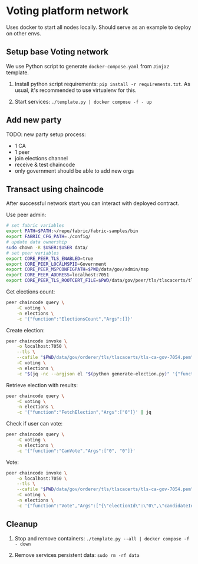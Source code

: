 # Voting platform network

Uses docker to start all nodes locally. Should serve as an example to deploy on other envs.

## Setup base Voting network

We use Python script to generate `docker-compose.yaml` from `Jinja2` template.

1. Install python script requirements: `pip install -r requirements.txt`.
As usual, it's recommended to use virtualenv for this.

2. Start services: `./template.py | docker compose -f - up`

## Add new party

TODO: new party setup process:
* 1 CA
* 1 peer
* join elections channel
* receive & test chaincode
* only government should be able to add new orgs

## Transact using chaincode

After successful network start you can interact with deployed contract.

Use peer admin:
```bash
# set fabric variables
export PATH=$PATH:~/repo/fabric/fabric-samples/bin
export FABRIC_CFG_PATH=./config/
# update data ownership
sudo chown -R $USER:$USER data/
# set peer variables
export CORE_PEER_TLS_ENABLED=true
export CORE_PEER_LOCALMSPID=Government
export CORE_PEER_MSPCONFIGPATH=$PWD/data/gov/admin/msp
export CORE_PEER_ADDRESS=localhost:7051
export CORE_PEER_TLS_ROOTCERT_FILE=$PWD/data/gov/peer/tls/tlscacerts/tls-ca-gov-7054.pem
```

Get elections count:
```bash
peer chaincode query \
    -C voting \
    -n elections \
    -c '{"function":"ElectionsCount","Args":[]}'
```

Create election:
```bash
peer chaincode invoke \
    -o localhost:7050 \
    --tls \
    --cafile "$PWD/data/gov/orderer/tls/tlscacerts/tls-ca-gov-7054.pem" \
    -C voting \
    -n elections \
    -c "$(jq -nc --argjson el "$(python generate-election.py)" '{"function":"CreateElection","Args":[$el | tostring]}')"
```

Retrieve election with results:
```bash
peer chaincode query \
    -C voting \
    -n elections \
    -c '{"function":"FetchElection","Args":["0"]}' | jq
```

Check if user can vote:
```bash
peer chaincode query \
    -C voting \
    -n elections \
    -c '{"function":"CanVote","Args":["0", "0"]}'
```

Vote:
```bash
peer chaincode invoke \
    -o localhost:7050 \
    --tls \
    --cafile "$PWD/data/gov/orderer/tls/tlscacerts/tls-ca-gov-7054.pem" \
    -C voting \
    -n elections \
    -c '{"function":"Vote","Args":["{\"electionId\":\"0\",\"candidateId\":1,\"voterId\":\"0\"}"]}'
```


## Cleanup

1. Stop and remove containers: `./template.py --all | docker compose -f - down`

2. Remove services persistent data: `sudo rm -rf data`
